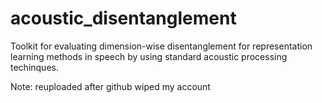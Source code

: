 # acoustic_disentanglement
Toolkit for evaluating dimension-wise disentanglement for representation learning methods in speech by using standard acoustic processing techinques.

Note: reuploaded after github wiped my account
